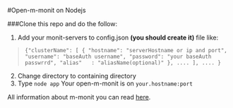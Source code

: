 #Open-m-monit on Nodejs


###Clone this repo and do the follow:
1. Add your monit-servers to config.json **(you should create it)** file like:
>`{"clusterName":
    [
        {
        "hostname": "serverHostname or ip and port",
        "username": "baseAuth username",
        "password": "your baseAuth passwrrd",
        "alias"   : "aliasName(optional)"
        },
        ....
    ],
    ....
}`
2. Change directory to containing directory
3. Type `node app`
Your open-m-monit is on `your.hostname:port`

All information about m-monit you can read [here](http://mmonit.com/).
    